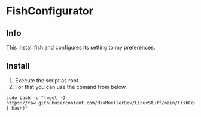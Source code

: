 # FishConfigurator
## Info
This install fish and configures its setting to my preferences.

## Install
1. Execute the script as root.
2. For that you can use the comand from below.
````
sudo bash -c "(wget -O- https://raw.githubusercontent.com/MikMuellerDev/LinuxStuff/main/FishConfigurator/install.sh | bash)"
````
